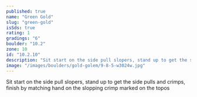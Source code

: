 ```yaml
---
published: true
name: "Green Gold"
slug: "green-gold"
isSds: true
rating: 1
gradings: "6"
boulder: "10.2"
zone: 10
id: "10.2.10"
description: "Sit start on the side pull slopers, stand up to get the side pulls and crimps, finish by matching hand on the slopping crimp marked on the topos"
image: "/images/boulders/gold-golem/9-8-5-w3024w.jpg"
---
```


Sit start on the side pull slopers, stand up to get the side pulls and crimps, finish by matching hand on the slopping crimp marked on the topos
